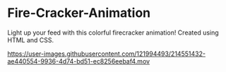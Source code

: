 # Fire-Cracker-Animation
Light up your feed with this colorful firecracker animation! Created using HTML and CSS.


https://user-images.githubusercontent.com/121994493/214551432-ae440554-9936-4d74-bd51-ec8256eebaf4.mov

